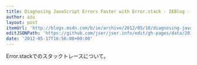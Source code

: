 ```yaml
---
title: Diagnosing JavaScript Errors Faster with Error.stack - IEBlog - Site Home - MSDN Blogs
author: azu
layout: post
itemUrl: 'http://blogs.msdn.com/b/ie/archive/2012/05/10/diagnosing-javascript-errors-faster-with-error-stack.aspx'
editJSONPath: 'https://github.com/jser/jser.info/edit/gh-pages/data/2012/05/index.json'
date: '2012-05-17T16:56:00+00:00'
---
```

Error.stackでのスタックトレースについて。
